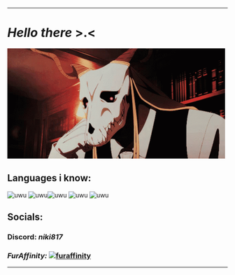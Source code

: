  ---
 # *Hello there* **>.<**

![astolfo-fate](elias.gif)


## Languages i know: 

<img src='https://seeklogo.com/images/J/java-logo-7F8B35BAB3-seeklogo.com.png' alt='uwu' height='32'> <img src='https://seeklogo.com/images/C/c-logo-43CE78FF9C-seeklogo.com.png' alt='uwu' height='32'><img src='https://upload.wikimedia.org/wikipedia/commons/1/18/C_Programming_Language.svg' alt='uwu' height='32'> <img src='https://seeklogo.com/images/R/rust-logo-E6517C759B-seeklogo.com.png' alt='uwu' height='32'> <img src='https://seeklogo.com/images/N/nim-programming-language-logo-0E27D54E77-seeklogo.com.png' alt='uwu' height='32'> 


## Socials:

### Discord: _**niki817**_

### _FurAffinity:_ [<img src='https://static.wikia.nocookie.net/logopedia/images/9/95/Fa_logo-2019.png/revision/latest?cb=20191231205127' alt='furaffinity' height='20'>](https://www.youtube.com/watch?v=dQw4w9WgXcQ) 

---

